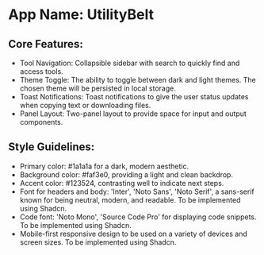 # **App Name**: UtilityBelt

## Core Features:

- Tool Navigation: Collapsible sidebar with search to quickly find and access tools.
- Theme Toggle: The ability to toggle between dark and light themes. The chosen theme will be persisted in local storage.
- Toast Notifications: Toast notifications to give the user status updates when copying text or downloading files.
- Panel Layout: Two-panel layout to provide space for input and output components.

## Style Guidelines:

- Primary color: #1a1a1a for a dark, modern aesthetic.
- Background color: #faf3e0, providing a light and clean backdrop.
- Accent color: #123524, contrasting well to indicate next steps.
- Font for headers and body: 'Inter', 'Noto Sans', 'Noto Serif', a sans-serif known for being neutral, modern, and readable. To be implemented using Shadcn.
- Code font: 'Noto Mono', 'Source Code Pro' for displaying code snippets. To be implemented using Shadcn.
- Mobile-first responsive design to be used on a variety of devices and screen sizes. To be implemented using Shadcn.